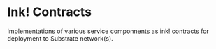 # Ink! Contracts
Implementations of various service componnents as ink! contracts for deployment to Substrate network(s).
